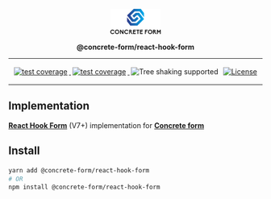 <p align="center">
  <a href="https://github.com/concrete-form/concrete-form">
    <img alt="Concrete Form" src="https://raw.githubusercontent.com/concrete-form/concrete-form/master/doc/logo.png" width="100" />
  </a>
</p>

<p align="center">
  <strong>@concrete-form/react-hook-form</strong>
</p>

---

<div align="center">
  <a href="https://ci.appveyor.com/project/kegi/react-hook-form/history">
    <img alt="test coverage" style="margin:3px"
    src="https://img.shields.io/appveyor/build/kegi/react-hook-form?style=flat-square" />
  </a>
  <a href="https://coveralls.io/github/concrete-form/react-hook-form">
    <img alt="test coverage" style="margin:3px"
    src="https://img.shields.io/coveralls/github/concrete-form/react-hook-form?style=flat-square" />
  </a>
  <img alt="Tree shaking supported"src="https://img.shields.io/badge/Tree%20shaking-supported-success?style=flat-square" style="margin:3px" />
  <a href="https://www.npmjs.com/package/@concrete-form/react-hook-form">
    <img alt="License" style="margin:3px" 
    src="https://img.shields.io/npm/l/@concrete-form/react-hook-form?color=%23007ec6&style=flat-square&v=2" />
  </a>
</div>

---

## Implementation

[**React Hook Form**](https://react-hook-form.com) (V7+) implementation for [**Concrete form**](https://github.com/concrete-form/concrete-form)

## Install

```bash
yarn add @concrete-form/react-hook-form
# OR
npm install @concrete-form/react-hook-form
```